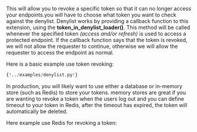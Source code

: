 This will allow you to revoke a specific token so that it can no longer access your endpoints.you will have to choose what token you want to check against the denylist. Denylist works by providing a callback function to this extension, using the <b>token_in_denylist_loader()</b>. This method will be called whenever the specified token <i>(access and/or refresh)</i> is used to access a protected endpoint. If the callback function says that the token is revoked, we will not allow the requester to continue, otherwise we will allow the requester to access the endpoint as normal.

Here is a basic example use token revoking:

```python
{!../examples/denylist.py!}
```

In production, you will likely want to use either a database or in-memory store (such as Redis) to store your tokens. memory stores are great if you are wanting to revoke a token when the users log out and you can define timeout to your token in Redis, after the timeout has expired, the token will automatically be deleted.

Here example use Redis for revoking a token:

```python
```
